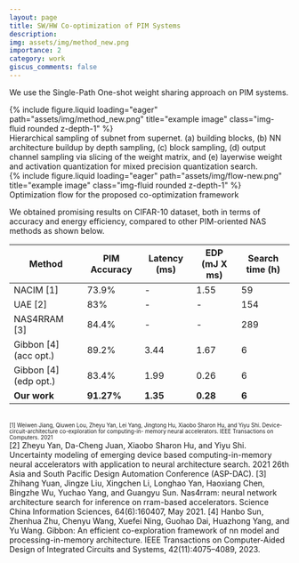 ```yaml
---
layout: page
title: SW/HW Co-optimization of PIM Systems
description:
img: assets/img/method_new.png
importance: 2
category: work
giscus_comments: false
---
```


We use the Single-Path One-shot weight sharing approach on PIM systems.

<div class="row justify-content-center">
    <div class="col-sm-8 mt-3 mt-md-0">
        {% include figure.liquid loading="eager" path="assets/img/method_new.png" title="example image" class="img-fluid rounded z-depth-1" %}
    </div>
</div>
<div class="caption">
    Hierarchical sampling of subnet from supernet. (a) building blocks, (b) NN architecture buildup by depth sampling, (c) block sampling, (d) output channel sampling via slicing of the weight matrix, and (e) layerwise weight and activation quantization for mixed precision quantization search.
</div>

<div class="row justify-content-center">
    <div class="col-sm-8 mt-3 mt-md-0">
        {% include figure.liquid loading="eager" path="assets/img/flow-new.png" title="example image" class="img-fluid rounded z-depth-1" %}
    </div>
</div>
<div class="caption">
    Optimization flow for the proposed co-optimization framework
</div>

We obtained promising results on CIFAR-10 dataset, both in terms of accuracy and energy efficiency, compared to other PIM-oriented NAS methods as shown below.

| Method  | PIM Accuracy | Latency (ms)  | EDP (mJ X ms)  | Search time (h) |
| ------------- | ------------- | ------------- | ------------- | ------------- |
| NACIM [1]  | 73.9%  | -  | 1.55  | 59  |
| UAE [2]  | 83%  | -  | -  | 154  |
| NAS4RRAM [3]  | 84.4%  | -  | -  | 289  |
| Gibbon [4] (acc opt.)  | 89.2%  | 3.44  | 1.67  | 6  |
| Gibbon [4] (edp opt.)  | 83.4%  | 1.99  | 0.26  | 6  |
| __Our work__  | __91.27%__  | __1.35__  | __0.28__  | __6__  |
<br>
<sub><sup> [1] Weiwen Jiang, Qiuwen Lou, Zheyu Yan, Lei Yang, Jingtong Hu, Xiaobo Sharon Hu, and Yiyu Shi. Device-circuit-architecture co-exploration for computing-in- memory neural accelerators. IEEE Transactions on Computers. 2021 </sub></sup>
<br>
[2] Zheyu Yan, Da-Cheng Juan, Xiaobo Sharon Hu, and Yiyu Shi. Uncertainty modeling of emerging device based computing-in-memory neural accelerators with application to neural architecture search. 2021 26th Asia and South Pacific Design Automation Conference (ASP-DAC).
[3] Zhihang Yuan, Jingze Liu, Xingchen Li, Longhao Yan, Haoxiang Chen, Bingzhe Wu, Yuchao Yang, and Guangyu Sun. Nas4rram: neural network architecture search for inference on rram-based accelerators. Science China Information Sciences, 64(6):160407, May 2021.
[4] Hanbo Sun, Zhenhua Zhu, Chenyu Wang, Xuefei Ning, Guohao Dai, Huazhong Yang, and Yu Wang. Gibbon: An efficient co-exploration framework of nn model and processing-in-memory architecture. IEEE Transactions on Computer-Aided Design of Integrated Circuits and Systems, 42(11):4075–4089, 2023.
